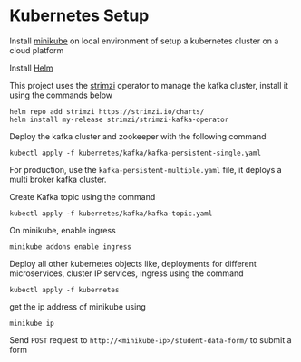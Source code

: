 # Kubernetes Setup

Install [minikube](https://v1-18.docs.kubernetes.io/docs/tasks/tools/install-minikube/) on local environment of setup a kubernetes cluster on a cloud platform

Install [Helm](https://helm.sh/docs/intro/install/)

This project uses the [strimzi](https://strimzi.io/) operator to manage the kafka cluster, install it using the commands below

    helm repo add strimzi https://strimzi.io/charts/
    helm install my-release strimzi/strimzi-kafka-operator

Deploy the kafka cluster and zookeeper with the following command

    kubectl apply -f kubernetes/kafka/kafka-persistent-single.yaml

For production, use the `kafka-persistent-multiple.yaml` file, it deploys a multi broker kafka cluster.

Create Kafka topic using the command

    kubectl apply -f kubernetes/kafka/kafka-topic.yaml

On minikube, enable ingress

    minikube addons enable ingress

Deploy all other kubernetes objects like, deployments for different microservices, cluster IP services, ingress using the command

    kubectl apply -f kubernetes

get the ip address of minikube using

    minikube ip

Send `POST` request to `http://<minikube-ip>/student-data-form/` to submit a form
